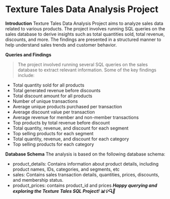 # Texture Tales Data Analysis Project
**Introduction**
Texture Tales Data Analysis Project aims to analyze sales data related to various products. The project involves running SQL queries on the sales database to derive insights such as total quantities sold, total revenue, discounts, and more. The findings are presented in a structured manner to help understand sales trends and customer behavior.

**Queries and Findings**
> The project involved running several SQL queries on the sales database to extract relevant information. Some of the key findings include:

- Total quantity sold for all products
- Total generated revenue before discounts
- Total discount amount for all products
- Number of unique transactions
- Average unique products purchased per transaction
- Average discount value per transaction
- Average revenue for member and non-member transactions
- Top products by total revenue before discount
- Total quantity, revenue, and discount for each segment
- Top selling products for each segment
- Total quantity, revenue, and discount for each category
- Top selling products for each category

**Database Schema**
The analysis is based on the following database schema:

- product_details: Contains information about product details, including product names, IDs, categories, and segments, etc
- sales: Contains sales transaction details, quantities, prices, discounts, and membership status.
- product_prices: contains product_id and prices
***Happy querying and exploring the Texture Tales SQL Project! 📊💡🔍🚀***
